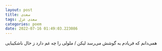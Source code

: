 ```yaml
---
layout: post
title: سعدی
tags: سعدی غزل
categories: poem
date: 2022-07-16 01:49:03.223086
---
```


همی‌دانم که فریادم به گوشش می‌رسد لیکن / ملولی را چه غم دارد ز حال ناشکیبایی